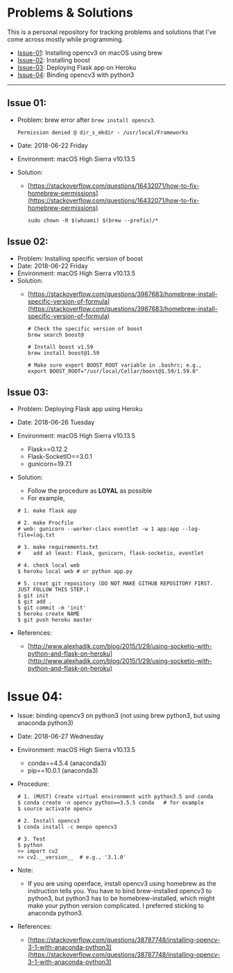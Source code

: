 # Problems & Solutions

This is a personal repository for tracking problems and solutions that I've come across mostly while programming.

- [Issue-01](#issue-01): Installing opencv3 on macOS using brew
- [Issue-02](#issue-02): Installing boost
- [Issue-03](#issue-03): Deploying Flask app on Heroku
- [Issue-04](#issue-04): Binding opencv3 with python3


---

## Issue 01:
- Problem: brew error after `brew install opencv3`.

	```
	Permission denied @ dir_s_mkdir - /usr/local/Frameworks
	```
- Date: 2018-06-22 Friday 
- Environment: macOS High Sierra v10.13.5
- Solution: 
  - [https://stackoverflow.com/questions/16432071/how-to-fix-homebrew-permissions](https://stackoverflow.com/questions/16432071/how-to-fix-homebrew-permissions)
   
	``` 
	sudo chown -R $(whoami) $(brew --prefix)/*
	```
	
## Issue 02:
- Problem: Installing specific version of boost
- Date: 2018-06-22 Friday
- Environment: macOS High Sierra v10.13.5
- Solution:
	- [https://stackoverflow.com/questions/3987683/homebrew-install-specific-version-of-formula](https://stackoverflow.com/questions/3987683/homebrew-install-specific-version-of-formula)
	
		```
		# Check the specific version of boost
		brew search boost@
		```
		
		```
		# Install boost v1.59
		brew install boost@1.59
		```
		
		```
		# Make sure export BOOST_ROOT variable in .bashrc; e.g.,
		export BOOST_ROOT="/usr/local/Cellar/boost@1.59/1.59.0"
		```

## Issue 03:
- Problem: Deploying Flask app using Heroku
- Date: 2018-06-26 Tuesday
- Environment: macOS High Sierra v10.13.5
	- Flask==0.12.2
	- Flask-SocketIO==3.0.1
	- gunicorn=19.7.1
- Solution:
	- Follow the procedure as **LOYAL** as possible
	- For example,

	```
	# 1. make flask app
	
	# 2. make Procfile
	# web: gunicorn --worker-class eventlet -w 1 app:app --log-file=log.txt
	
	# 3. make requirements.txt
	#    add at least: Flask, gunicorn, flask-socketio, eventlet
	
	# 4. check local web
	$ heroku local web # or python app.py
	
	# 5. creat git repository (DO NOT MAKE GITHUB REPOSITORY FIRST. JUST FOLLOW THIS STEP.)
	$ git init
	$ git add .
	$ git commit -m 'init'
	$ heroku create NAME
	$ git push heroku master
	```
- References: 
	- [http://www.alexhadik.com/blog/2015/1/29/using-socketio-with-python-and-flask-on-heroku](http://www.alexhadik.com/blog/2015/1/29/using-socketio-with-python-and-flask-on-heroku)

	
# Issue 04:
- Issue: binding opencv3 on python3 (not using brew python3, but using anaconda python3)
- Date: 2018-06-27 Wednesday
- Environment: macOS High Sierra v10.13.5
	- conda==4.5.4 (anaconda3)
	- pip==10.0.1 (anaconda3)
- Procedure:

	```
	# 1. (MUST) Create virtual environment with python3.5 and conda
	$ conda create -n opencv python==3.5.5 conda   # for example
	$ source activate opencv
	
	# 2. Install opencv3
	$ conda install -c menpo opencv3
	
	# 3. Test
	$ python
	>> import cv2
	>> cv2.__version__  # e.g., '3.1.0'
	```

- Note:
	- If you are using openface, install opencv3 using homebrew as the instruction tells you. You have to bind brew-installed opencv3 to python3, but python3 has to be homebrew-installed, which might make your python version complicated. I preferred sticking to anaconda python3.
	
- References:
	- [https://stackoverflow.com/questions/38787748/installing-opencv-3-1-with-anaconda-python3](https://stackoverflow.com/questions/38787748/installing-opencv-3-1-with-anaconda-python3)
